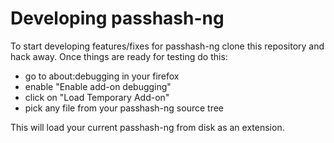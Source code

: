 # Developing passhash-ng

To start developing features/fixes for passhash-ng clone this repository
and hack away. Once things are ready for testing do this:

* go to about:debugging in your firefox
* enable "Enable add-on debugging"
* click on "Load Temporary Add-on"
* pick any file from your passhash-ng source tree

This will load your current passhash-ng from disk as an extension.
